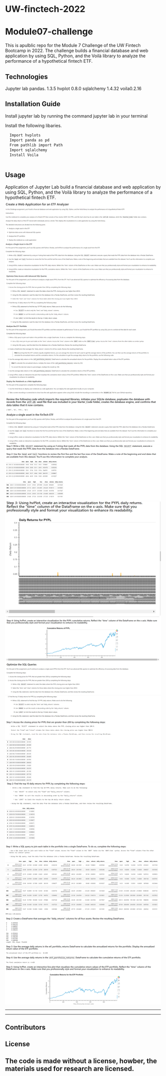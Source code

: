 # UW-finctech-2022
# Module07-challenge
This is  apulblic repo for the Module 7 Challenge of the UW Fintech Bootcamp in 2022.
The challenge builds a financial database and web application by using SQL, Python, and the Voilà library to analyze the performance of a hypothetical fintech ETF.


## Technologies

Jupyter lab
pandas. 1.3.5
hvplot 0.8.0
sqlalchemy 1.4.32
voila0.2.16

## Installation Guide

Install jupyter lab by running the command jupyter lab in your terminal

Install the following libaries.

```
  Import hvplots
  Import panda as pd
  From pathlib import Path
  Import sqlalchemy
  Install Voila
  
```


## Usage

Application of Jupyter Lab build a financial database and web application by using SQL, Python, and the Voilà library to analyze the performance of a hypothetical fintech ETF.
![](Images/Image1.PNG)
![](Images/Image2.PNG)
![](Images/Image3.PNG)
![](Images/Image4.PNG)
![](Images/Image5.PNG)
![](Images/Image6.PNG)
![](Images/Image7.PNG)
![](Images/Image8.PNG)
![](Images/Image9.PNG)
![](Images/Image10.PNG)
****



---

## Contributors


## License
 The code is made without a license, howber, the materials used for research are licensed.
---


